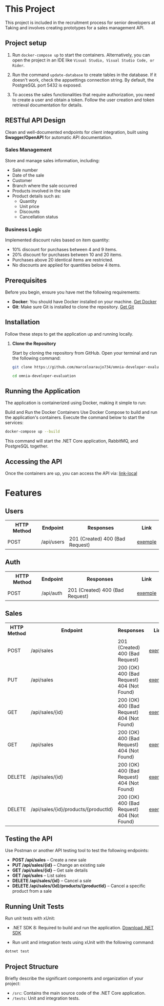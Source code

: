 # This Project

This project is included in the recruitment process for senior developers at Taking and involves creating prototypes for a sales management API.

## Project setup

1. Run `docker-compose up` to start the containers. Alternatively, you can open the project in an IDE like `Visual Studio, Visual Studio Code, or Rider`.


2. Run the command `update-database` to create tables in the database. If it doesn't work, check the appsettings connection string. By default, the PostgreSQL port 5432 is exposed.

3. To access the sales functionalities that require authorization, you need to create a user and obtain a token. Follow the user creation and token retrieval documentation for details.

## RESTful API Design
Clean and well-documented endpoints for client integration, built using **Swagger/OpenAPI** for automatic API documentation.

### Sales Management
Store and manage sales information, including:
- Sale number
- Date of the sale
- Customer
- Branch where the sale occurred
- Products involved in the sale
- Product details such as:
  - Quantity
  - Unit price
  - Discounts
  - Cancellation status

### Business Logic
Implemented discount rules based on item quantity:
- 10% discount for purchases between 4 and 9 items.
- 20% discount for purchases between 10 and 20 items.
- Purchases above 20 identical items are restricted.
- No discounts are applied for quantities below 4 items.

## Prerequisites

Before you begin, ensure you have met the following requirements:

- **Docker**: You should have Docker installed on your machine. [Get Docker](https://docs.docker.com/get-docker/)
- **Git**: Make sure Git is installed to clone the repository. [Get Git](https://git-scm.com/downloads)

## Installation

Follow these steps to get the application up and running locally.

1. **Clone the Repository**

   Start by cloning the repository from GitHub. Open your terminal and run the following command:

   ```bash
   git clone https://github.com/marceloaraujo734/omnia-developer-evaluation.git
   
   cd omnia-developer-evaluation
    ```

## Running the Application
The application is containerized using Docker, making it simple to run:

Build and Run the Docker Containers
Use Docker Compose to build and run the application's containers. Execute the command below to start the services:

   ```bash
   docker-compose up --build
   ```
  This command will start the .NET Core application, RabbitMQ, and PostgreSQL together.

## Accessing the API

Once the containers are up, you can access the API via: [link-local](http://localhost:7181)

# Features

## Users

<table>
  <tr>
    <th>HTTP Method</th>
    <th>Endpoint</th>
    <th>Responses</th>
    <th>Link</th>
  </tr>
  <tr>
    <td>POST</td>
    <td>/api/users</td>
    <td>201 (Created) 400 (Bad Request)</td>
    <td><a href="/.doc/create-user.md" target="_blank">exemple</a></td>
  </tr>  
</table>

## Auth

<table>
  <tr>
    <th>HTTP Method</th>
    <th>Endpoint</th>
    <th>Responses</th>
    <th>Link</th>
  </tr>
  <tr>
    <td>POST</td>
    <td>/api/auth</td>
    <td>201 (Created) 400 (Bad Request)</td>
    <td><a href="/.doc/auth-api.md" target="_blank">exemple</a></td>
  </tr>  
</table>

## Sales

<table>
  <tr>
    <th>HTTP Method</th>
    <th>Endpoint</th>
    <th>Responses</th>
    <th>Link</th>
  </tr>
  <tr>
    <td>POST</td>
    <td>/api/sales</td>
    <td>201 (Created) 400 (Bad Request)</td>
    <td><a href="/.doc/create-sale.md" target="_blank">exemple</a></td>
  </tr>
  <tr>
    <td>PUT</td>
    <td>/api/sales</td>
    <td>200 (OK) 400 (Bad Request) 404 (Not Found)</td>
    <td><a href="/.doc/update-sale.md" target="_blank">exemple</a></td>
  </tr>
  <tr>
    <td>GET</td>
    <td>/api/sales/{id}</td>
    <td>200 (OK) 400 (Bad Request) 404 (Not Found)</td>
    <td><a href="/.doc/get-sale.md" target="_blank">exemple</a></td>
  </tr>
  <tr>
    <td>GET</td>
    <td>/api/sales</td>
    <td>200 (OK) 400 (Bad Request) 404 (Not Found)</td>
    <td><a href="/.doc/get-sales.md" target="_blank">exemple</a></td>
  </tr>
  <tr>
    <td>DELETE</td>
    <td>/api/sales/{id}</td>
    <td>200 (OK) 400 (Bad Request) 404 (Not Found)</td>
    <td><a href="/.doc/cancel-sale.md" target="_blank">exemple</a></td>
  </tr>
  <tr>
    <td>DELETE</td>
    <td>/api/sales/{id}/products/{productId}</td>
    <td>200 (OK) 400 (Bad Request) 404 (Not Found)</td>
    <td><a href="/.doc/cancel-sale-product.md" target="_blank">exemple</a></td>
  </tr>
</table>


## Testing the API

Use Postman or another API testing tool to test the following endpoints:

- **POST /api/sales** – Create a new sale
- **PUT /api/sales/{id}** – Change an existing sale
- **GET /api/sales/{id}** – Get sale details
- **GET /api/sales** – List sales
- **DELETE /api/sales/{id}** – Cancel a sale
- **DELETE /api/sales/{Id}/products/{productId}** – Cancel a specific product from a sale

## Running Unit Tests

Run unit tests with xUnit:

- .NET SDK 8: Required to build and run the application. [Download .NET SDK](https://dotnet.microsoft.com/en-us/download/dotnet/8.0)

- Run unit and integration tests using xUnit with the following command:
```bash
dotnet test
```

## Project Structure
Briefly describe the significant components and organization of your project:

- `/src`: Contains the main source code of the .NET Core application.
- `/tests`: Unit and integration tests.
